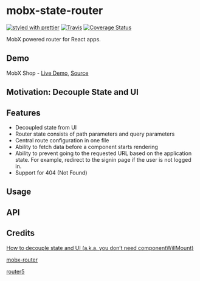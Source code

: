 mobx-state-router
=================

[![styled with prettier](https://img.shields.io/badge/styled_with-prettier-ff69b4.svg)](https://github.com/prettier/prettier)
[![Travis](https://img.shields.io/travis/alexjoverm/typescript-library-starter.svg)](https://travis-ci.org/nareshbhatia/mobx-state-router)
[![Coverage Status](https://coveralls.io/repos/github/nareshbhatia/mobx-state-router/badge.svg?branch=master)](https://coveralls.io/github/nareshbhatia/mobx-state-router?branch=master)

MobX powered router for React apps.

Demo
----
MobX Shop -
[Live Demo](https://mobx-shop.firebaseapp.com),
[Source](https://github.com/nareshbhatia/mobx-shop.git)

Motivation: Decouple State and UI
---------------------------------

Features
--------
- Decoupled state from UI
- Router state consists of path parameters and query parameters
- Central route configuration in one file
- Ability to fetch data before a component starts rendering
- Ability to prevent going to the requested URL based on the application state. For example, redirect to the signin page if the user is not logged in. 
- Support for 404 (Not Found)

Usage
-----

API
---

Credits
-------
[How to decouple state and UI (a.k.a. you don’t need componentWillMount)](https://hackernoon.com/how-to-decouple-state-and-ui-a-k-a-you-dont-need-componentwillmount-cc90b787aa37)

[mobx-router](https://github.com/kitze/mobx-router)

[router5](https://github.com/router5/router5)
